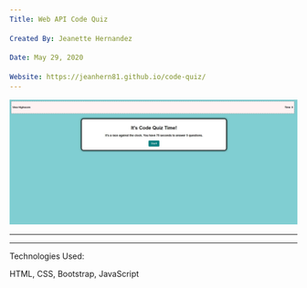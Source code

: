 ```yaml
---
Title: Web API Code Quiz

Created By: Jeanette Hernandez

Date: May 29, 2020

Website: https://jeanhern81.github.io/code-quiz/
---
```


![Screenshot](./assets/images/screenshot.JPG)

---




---
Technologies Used:

HTML, CSS, Bootstrap, JavaScript